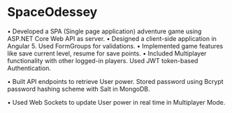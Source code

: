 # SpaceOdessey

•	Developed a SPA (Single page application) adventure game using ASP.NET Core Web API as server.
•	Designed a client-side application in Angular 5. Used FormGroups for validations.
•	Implemented game features like save current level, resume for save points.
•	Included Multiplayer functionality with other logged-in players. Used JWT token-based Authentication.

•	Built API endpoints to retrieve User power. Stored password using Bcrypt password hashing scheme with Salt in MongoDB.

•	Used Web Sockets to update User power in real time in Multiplayer Mode.
